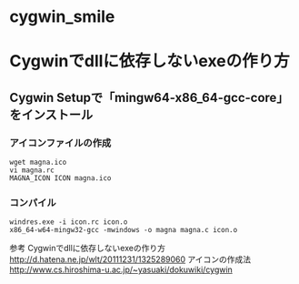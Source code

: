 cygwin_smile
============

# Cygwinでdllに依存しないexeの作り方

## Cygwin Setupで「mingw64-x86_64-gcc-core」 をインストール

### アイコンファイルの作成
```
wget magna.ico
vi magna.rc
MAGNA_ICON ICON magna.ico
```
### コンパイル
```
windres.exe -i icon.rc icon.o
x86_64-w64-mingw32-gcc -mwindows -o magna magna.c icon.o
```

参考
Cygwinでdllに依存しないexeの作り方
http://d.hatena.ne.jp/wlt/20111231/1325289060
アイコンの作成法
http://www.cs.hiroshima-u.ac.jp/~yasuaki/dokuwiki/cygwin
